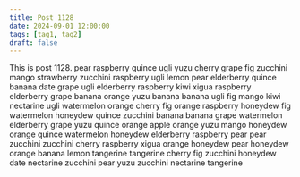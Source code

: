 ```yaml
---
title: Post 1128
date: 2024-09-01 12:00:00
tags: [tag1, tag2]
draft: false
---
```

This is post 1128.
pear
raspberry
quince
ugli
yuzu
cherry
grape
fig
zucchini
mango
strawberry
zucchini
raspberry
ugli
lemon
pear
elderberry
quince
banana
date
grape
ugli
elderberry
raspberry
kiwi
xigua
raspberry
elderberry
grape
banana
orange
yuzu
banana
banana
ugli
fig
mango
kiwi
nectarine
ugli
watermelon
orange
cherry
fig
orange
raspberry
honeydew
fig
watermelon
honeydew
quince
zucchini
banana
banana
grape
watermelon
elderberry
grape
yuzu
quince
orange
apple
orange
yuzu
mango
honeydew
orange
quince
watermelon
honeydew
elderberry
raspberry
pear
pear
zucchini
zucchini
cherry
raspberry
xigua
orange
honeydew
pear
honeydew
orange
banana
lemon
tangerine
tangerine
cherry
fig
zucchini
honeydew
date
nectarine
zucchini
pear
yuzu
zucchini
nectarine
tangerine
